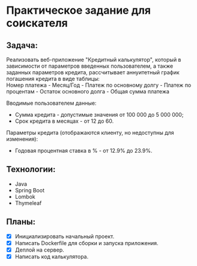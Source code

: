 # Практическое задание для соискателя
## Задача:
Реализовать веб-приложение "Кредитный калькулятор", который в зависимости от параметров
введенных пользователем, а также заданных параметров кредита, рассчитывает аннуитетный график
погашения кредита в виде таблицы:  
Номер платежа - Месяц/Год - Платеж по основному долгу - Платеж по процентам - Остаток
основного долга - Общая сумма платежа  

Вводимые пользователем данные:  
- Сумма кредита - допустимые значения от 100 000 до 5 000 000;
- Срок кредита в месяцах - от 12 до 60.

Параметры кредита (отображаются клиенту, но недоступны для изменения):  
- Годовая процентная ставка в % - от 12.9% до 23.9%.


## Технологии:
- Java
- Spring Boot
- Lombok
- Thymeleaf

## Планы:
- [x] Инициализировать начальный проект.
- [x] Написать Dockerfile для сборки и запуска приложения.
- [x] Деплой на сервер.
- [x] Написать код калькулятора.